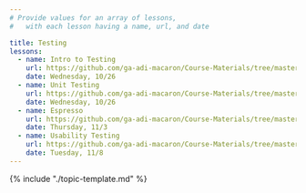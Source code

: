 ```yaml
---
# Provide values for an array of lessons,
#   with each lesson having a name, url, and date

title: Testing
lessons:
  - name: Intro to Testing
    url: https://github.com/ga-adi-macaron/Course-Materials/tree/master/lessons/testing/intro-to-testing
    date: Wednesday, 10/26
  - name: Unit Testing
    url: https://github.com/ga-adi-macaron/Course-Materials/tree/master/lessons/testing/unit-testing
    date: Wednesday, 10/26
  - name: Espresso
    url: https://github.com/ga-adi-macaron/Course-Materials/tree/master/lessons/android-technologies-and-services/espresso-lesson
    date: Thursday, 11/3
  - name: Usability Testing
    url: https://github.com/ga-adi-macaron/Course-Materials/tree/master/lessons/testing/usability-testing
    date: Tuesday, 11/8
---
```


{% include "./topic-template.md" %}
